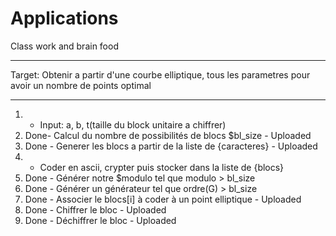 # Applications
Class work and brain food
____________________________________________________________________________________________________________
Target: Obtenir a partir d'une courbe elliptique, tous les parametres pour avoir un nombre de points optimal
____________________________________________________________________________________________________________
1) - Input: a, b, t(taille du block unitaire a chiffrer) 
2) Done- Calcul du nombre de possibilités de blocs $bl_size - Uploaded
3) Done - Generer les blocs a partir de la liste de {caracteres} - Uploaded
4) - Coder en ascii, crypter puis stocker dans la liste de {blocs}
5) Done - Générer notre $modulo tel que modulo > bl_size
6) Done - Générer un générateur tel que ordre(G) > bl_size
7) Done - Associer le blocs[i] à coder à un point elliptique - Uploaded
8) Done - Chiffrer le bloc - Uploaded
9) Done - Déchiffrer le bloc - Uploaded
